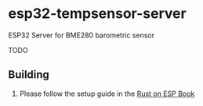 # esp32-tempsensor-server
ESP32 Server for BME280 barometric sensor

TODO

## Building
1. Please follow the setup guide in the [Rust on ESP Book](https://esp-rs.github.io/book/installation/index.html)
